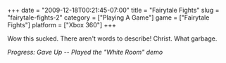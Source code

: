 +++
date = "2009-12-18T00:21:45-07:00"
title = "Fairytale Fights"
slug = "fairytale-fights-2"
category = ["Playing A Game"]
game = ["Fairytale Fights"]
platform = ["Xbox 360"]
+++

Wow this sucked.  There aren't words to describe!  Christ.  What garbage.

<i>Progress: Gave Up -- Played the "White Room" demo</i>